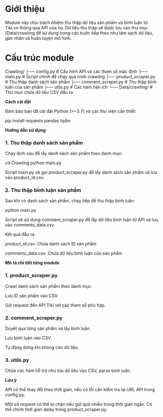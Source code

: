 # **Giới thiệu**

Module này chịu trách nhiệm thu thập dữ liệu sản phẩm và bình luận từ Tiki.vn thông qua API của họ. Dữ liệu thu thập sẽ được lưu vào thư mục /Data/crawling để sử dụng trong các bước tiếp theo như làm sạch dữ liệu, gán nhãn và huấn luyện mô hình.

# **Cấu trúc module**

Crawling/
├── config.py              # Cấu hình API và các tham số mặc định
├── main.py                # Script chính để chạy quá trình crawling
├── product_scraper.py     # Thu thập danh sách sản phẩm
├── comment_scraper.py     # Thu thập bình luận của sản phẩm
├── utils.py               # Các hàm tiện ích
└── Data/crawling/         # Thư mục chứa dữ liệu CSV đầu ra

**Cách cài đặt**

Đảm bảo bạn đã cài đặt Python (>=3.7) và các thư viện cần thiết:

pip install requests pandas tqdm

**Hướng dẫn sử dụng**

### **1. Thu thập danh sách sản phẩm**

Chạy lệnh sau để lấy danh sách sản phẩm theo danh mục:

cd Crawling
python main.py

Script main.py sẽ gọi product_scraper.py để lấy danh sách sản phẩm và lưu vào product_id.csv.

### **2. Thu thập bình luận sản phẩm**

Sau khi có danh sách sản phẩm, chạy tiếp để thu thập bình luận:

python main.py

Script sẽ sử dụng comment_scraper.py để lấy dữ liệu bình luận từ API và lưu vào comments_data.csv.

Kết quả đầu ra

product_id.csv: Chứa danh sách ID sản phẩm

comments_data.csv: Chứa dữ liệu bình luận của sản phẩm

**Mô tả chi tiết từng module**

### **1. product_scraper.py**

Crawl danh sách sản phẩm theo danh mục.

Lưu ID sản phẩm vào CSV.

Gửi request đến API Tiki với các tham số phù hợp.

### **2. comment_scraper.py**

Duyệt qua từng sản phẩm và lấy bình luận.

Lưu bình luận vào CSV.

Tự động dừng khi không còn dữ liệu.

### **3. utils.py**

Chứa các hàm hỗ trợ như lưu dữ liệu vào CSV, parse bình luận.

**Lưu ý**

API có thể thay đổi theo thời gian, nếu có lỗi cần kiểm tra lại URL API trong config.py.

Một số request có thể bị chặn nếu gửi quá nhiều trong thời gian ngắn. Có thể chỉnh thời gian delay trong product_scraper.py.
